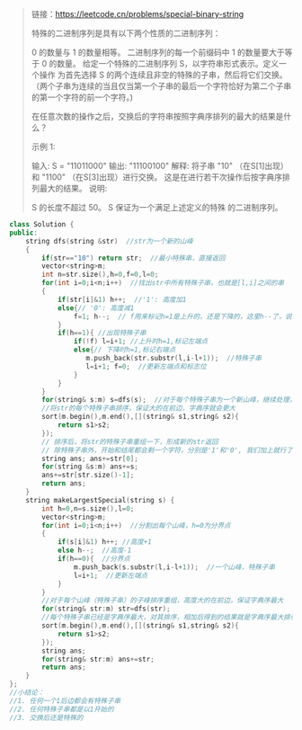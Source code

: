 > 链接：https://leetcode.cn/problems/special-binary-string
>
> 特殊的二进制序列是具有以下两个性质的二进制序列：
>
> 0 的数量与 1 的数量相等。
> 二进制序列的每一个前缀码中 1 的数量要大于等于 0 的数量。
> 给定一个特殊的二进制序列 S，以字符串形式表示。定义一个操作 为首先选择 S 的两个连续且非空的特殊的子串，然后将它们交换。（两个子串为连续的当且仅当第一个子串的最后一个字符恰好为第二个子串的第一个字符的前一个字符。)
>
> 在任意次数的操作之后，交换后的字符串按照字典序排列的最大的结果是什么？
>
> 示例 1:
>
> 输入: S = "11011000"
> 输出: "11100100"
> 解释:
> 将子串 "10" （在S[1]出现） 和 "1100" （在S[3]出现）进行交换。
> 这是在进行若干次操作后按字典序排列最大的结果。
> 说明:
>
> S 的长度不超过 50。
> S 保证为一个满足上述定义的特殊 的二进制序列。
>

```cpp
class Solution {
public:
    string dfs(string &str)  //str为一个新的山峰
    {
        if(str=="10") return str;  //最小特殊串，直接返回
        vector<string>m;
        int n=str.size(),h=0,f=0,l=0;
        for(int i=0;i<n;i++)  //找出str中所有特殊子串，也就是[l,i]之间的串
        {
            if(str[i]&1) h++;  //'1': 高度加1
            else{// '0': 高度减1
                f=1; h--;  // f用来标记h=1是上升的，还是下降的，这里h--了，说明已经开始下降了
            }
            if(h==1){ //出现特殊子串
                if(!f) l=i+1; //上升时h=1,标记左端点
                else{// 下降时h=1,标记右端点
                   m.push_back(str.substr(l,i-l+1));  //特殊子串
                   l=i+1; f=0;  //更新左端点和标志位
                }
            }
        }
        for(string& s:m) s=dfs(s);  //对于每个特殊子串为一个新山峰，继续处理，处理指的是找特殊子串，排序
        //将str的每个特殊子串排序，保证大的在前边，字典序就会更大
        sort(m.begin(),m.end(),[](string& s1,string& s2){
            return s1>s2;
        });
        // 排序后，将str的特殊子串重组一下，形成新的str返回
        // 除特殊子串外，开始和结尾都会剩一个字符，分别是'1'和'0', 我们加上就行了
        string ans; ans+=str[0];
        for(string &s:m) ans+=s;
        ans+=str[str.size()-1];   
        return ans;
    }
    string makeLargestSpecial(string s) {
        int h=0,n=s.size(),l=0;
        vector<string>m;
        for(int i=0;i<n;i++)  //分割出每个山峰，h=0为分界点
        {
            if(s[i]&1) h++; //高度+1
            else h--;  //高度-1
            if(h==0){  //分界点
                m.push_back(s.substr(l,i-l+1));  //一个山峰，特殊子串
                l=i+1;  //更新左端点
            }
        }
        //对于每个山峰（特殊子串）的子峰排序重组，高度大的在前边，保证字典序最大
        for(string& str:m) str=dfs(str);
        //每个特殊子串已经是字典序最大，对其排序，相加后得到的结果就是字典序最大排列
        sort(m.begin(),m.end(),[](string& s1,string& s2){
            return s1>s2;
        });
        string ans;
        for(string& str:m) ans+=str;
        return ans;
    }
};
//小结论：
//1. 任何一个1后边都会有特殊子串
//2. 任何特殊子串都是以1开始的
//3. 交换后还是特殊的
```

